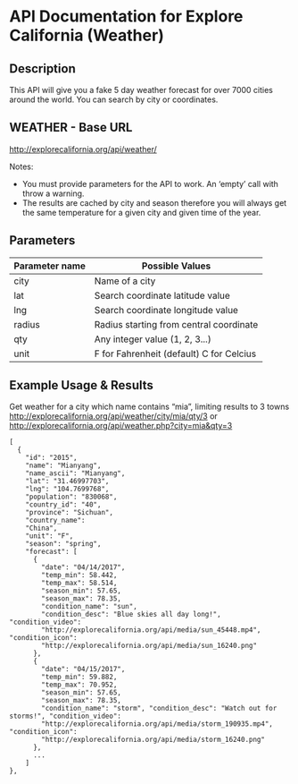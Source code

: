 # API Documentation for Explore California (Weather)

## Description
This API will give you a fake 5 day weather forecast for over 7000 cities around the world. You can search by city or coordinates.

## WEATHER - Base URL
http://explorecalifornia.org/api/weather/

Notes:
- You must provide parameters for the API to work. An ‘empty’ call with throw a warning.
- The results are cached by city and season therefore you will always get the same
temperature for a given city and given time of the year.

## Parameters
| Parameter name | Possible Values |
| -------------- | --------------- |
| city | Name of a city |
| lat | Search coordinate latitude value |
| lng | Search coordinate longitude value |
| radius | Radius starting from central coordinate |
| qty | Any integer value (1, 2, 3...) |
| unit | F for Fahrenheit (default) C for Celcius |

## Example Usage & Results
Get weather for a city which name contains “mia”, limiting results to 3 towns http://explorecalifornia.org/api/weather/city/mia/qty/3 or
http://explorecalifornia.org/api/weather.php?city=mia&qty=3
```
[
  {
    "id": "2015",
    "name": "Mianyang",
    "name_ascii": "Mianyang",
    "lat": "31.46997703",
    "lng": "104.7699768",
    "population": "830068",
    "country_id": "40",
    "province": "Sichuan",
    "country_name":
    "China",
    "unit": "F",
    "season": "spring",
    "forecast": [
      {
        "date": "04/14/2017",
        "temp_min": 58.442,
        "temp_max": 58.514,
        "season_min": 57.65,
        "season_max": 78.35,
        "condition_name": "sun",
        "condition_desc": "Blue skies all day long!", "condition_video":
        "http://explorecalifornia.org/api/media/sun_45448.mp4", "condition_icon":
        "http://explorecalifornia.org/api/media/sun_16240.png"
      },
      {
        "date": "04/15/2017",
        "temp_min": 59.882,
        "temp_max": 70.952,
        "season_min": 57.65,
        "season_max": 78.35,
        "condition_name": "storm", "condition_desc": "Watch out for storms!", "condition_video":
        "http://explorecalifornia.org/api/media/storm_190935.mp4", "condition_icon":
        "http://explorecalifornia.org/api/media/storm_16240.png"
      },
      ...
    ]
},
```
